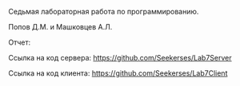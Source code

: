Седьмая лабораторная работа по программированию.

Попов Д.М. и Машковцев А.Л.

Отчет:

Ссылка на код сервера: https://github.com/Seekerses/Lab7Server

Ссылка на код клиента: https://github.com/Seekerses/Lab7Client
